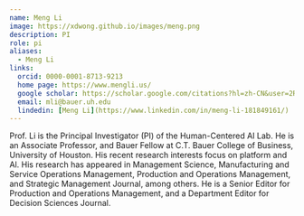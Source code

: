 ```yaml
---
name: Meng Li
image: https://xdwong.github.io/images/meng.png
description: PI
role: pi
aliases:
  - Meng Li
links:
  orcid: 0000-0001-8713-9213
  home page: https://www.mengli.us/
  google scholar: https://scholar.google.com/citations?hl=zh-CN&user=2RJSbyMAAAAJ&view_op=list_works&sortby=pubdate
  email: mli@bauer.uh.edu
  lindedin: [Meng Li](https://www.linkedin.com/in/meng-li-181849161/)
---
```


Prof. Li is the Principal Investigator (PI) of the Human-Centered AI Lab. He is an Associate Professor, and Bauer Fellow at C.T. Bauer College of Business, University of Houston. His recent research interests focus on platform and Al. His research has appeared in Management Science, Manufacturing and Service Operations Management, Production and Operations Management, and Strategic Management Journal, among others. He is a Senior Editor for Production and Operations Management, and a Department Editor for Decision Sciences Journal.
